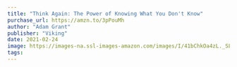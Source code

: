 ```yaml
---
title: "Think Again: The Power of Knowing What You Don't Know"
purchase_url: https://amzn.to/3pPouMh
author: "Adam Grant"
publisher: "Viking"
date: 2021-02-24
image: https://images-na.ssl-images-amazon.com/images/I/41bChkOa4zL._SL75_.jpg
tags:
---
```


